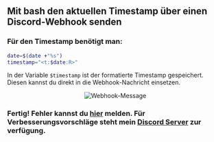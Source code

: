 ## Mit bash den aktuellen Timestamp über einen Discord-Webhook senden

### Für den Timestamp benötigt man:
``` bash
date=$(date +"%s")
timestamp="<t:$date:R>"
```
In der Variable `$timestamp` ist der formatierte Timestamp gespeichert. Diesen kannst du direkt in die Webhook-Nachricht einsetzen.
<p align="center">
<img src="https://i.ibb.co/yFRqJQr/Webhook-Message.png" alt="Webhook-Message">
</p>

### Fertig! Fehler kannst du [hier](https://github.com/jonnytutorials/discord-timestamp-webhook-bash/issues/new) melden. Für Verbesserungsvorschläge steht mein [Discord Server](https://discord.gg/s9tD46Fwh8) zur verfügung.
